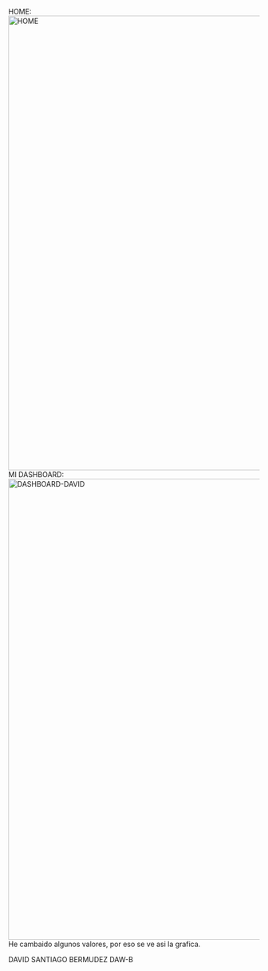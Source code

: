 HOME: <img width="1918" height="910" alt="HOME" src="https://github.com/user-attachments/assets/158f6f85-5a93-47b2-afcf-99e6fe2d7284" />
MI DASHBOARD: <img width="1903" height="923" alt="DASHBOARD-DAVID" src="https://github.com/user-attachments/assets/b17ac4c7-572c-4d0e-9f9b-a552386b8959" />
He cambaido algunos valores, por eso se ve asi la grafica.

DAVID SANTIAGO BERMUDEZ DAW-B
